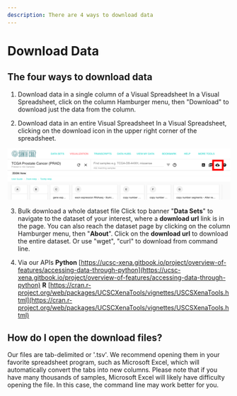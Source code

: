 ```yaml
---
description: There are 4 ways to download data
---
```


# Download Data

## The four ways to download data

1. Download data in a single column of a Visual Spreadsheet In a Visual Spreadsheet, click on the column Hamburger menu, then "Download" to download just the data from the column.

2. Download data in an entire Visual Spreadsheet In a Visual Spreadsheet, clicking on the download icon in the upper right corner of the spreadsheet.

![](../.gitbook/assets/screen-shot-2019-11-01-at-2.51.29-pm%20%282%29%20%282%29%20%282%29.png)

3. Bulk download a whole dataset file Click top banner "**Data Sets**" to navigate to the dataset of your interest, where a **download url** link is in the page. You can also reach the dataset page by clicking on the column Hamburger menu, then "**About**".  Click on the **download url** to download the entire dataset. Or use "wget", "curl" to download from command line. 

4. Via our APIs **Python**  [https://ucsc-xena.gitbook.io/project/overview-of-features/accessing-data-through-python](https://ucsc-xena.gitbook.io/project/overview-of-features/accessing-data-through-python) **R**  [https://cran.r-project.org/web/packages/UCSCXenaTools/vignettes/USCSXenaTools.html](https://cran.r-project.org/web/packages/UCSCXenaTools/vignettes/USCSXenaTools.html)

## **How do I open the download files?**

Our files are tab-delimited or '.tsv'. We recommend opening them in your favorite spreadsheet program, such as Microsoft Excel, which will automatically convert the tabs into new columns. Please note that if you have many thousands of samples, Microsoft Excel will likely have difficulty opening the file. In this case, the command line may work better for you.

